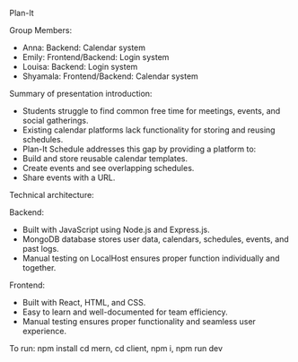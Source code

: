 Plan-It

Group Members:
- Anna: Backend: Calendar system
- Emily: Frontend/Backend: Login system
- Louisa: Backend: Login system
- Shyamala: Frontend/Backend: Calendar system

Summary of presentation introduction:
- Students struggle to find common free time for meetings, events, and social gatherings.
- Existing calendar platforms lack functionality for storing and reusing schedules.
- Plan-It Schedule addresses this gap by providing a platform to:
- Build and store reusable calendar templates.
- Create events and see overlapping schedules.
- Share events with a URL.

Technical architecture:

Backend:
- Built with JavaScript using Node.js and Express.js.
- MongoDB database stores user data, calendars, schedules, events, and past logs.
- Manual testing on LocalHost ensures proper function individually and together.
  
Frontend:
- Built with React, HTML, and CSS.
- Easy to learn and well-documented for team efficiency.
- Manual testing ensures proper functionality and seamless user experience.

To run:
npm install
cd mern, cd client, npm i, npm run dev
